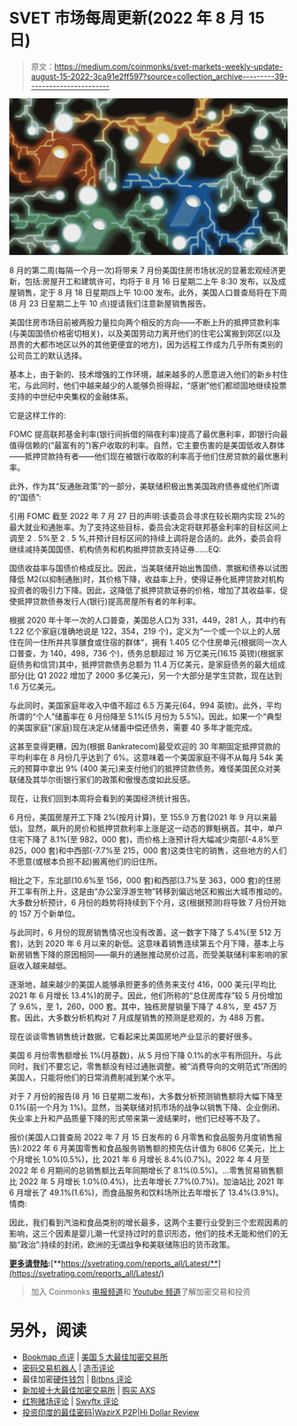 # SVET 市场每周更新(2022 年 8 月 15 日)

> 原文：<https://medium.com/coinmonks/svet-markets-weekly-update-august-15-2022-3ca91e2ff597?source=collection_archive---------39----------------------->

![](img/9e97240309bf0af8d96f0d4c0c09a6b8.png)

8 月的第二周(每隔一个月一次)将带来 7 月份美国住房市场状况的显著宏观经济更新，包括:房屋开工和建筑许可，均将于 8 月 16 日星期二上午 8:30 发布，以及成屋销售，定于 8 月 18 日星期四上午 10:00 发布。此外，美国人口普查局将在下周(8 月 23 日星期二上午 10 点)提请我们注意新屋销售报告。

美国住房市场目前被两股力量拉向两个相反的方向——不断上升的抵押贷款利率(与美国国债价格密切相关)，以及美国劳动力离开他们的住宅公寓搬到郊区(以及昂贵的大都市地区以外的其他更便宜的地方)，因为远程工作成为几乎所有类别的公司员工的默认选择。

基本上，由于新的、技术增强的工作环境，越来越多的人愿意进入他们的新乡村住宅，与此同时，他们中越来越少的人能够负担得起，“感谢”他们都顽固地继续投票支持的中世纪中央集权的金融体系。

它是这样工作的:

FOMC 提高联邦基金利率(银行间拆借的隔夜利率)提高了最优惠利率，即银行向最值得信赖的(“最富有的”)客户收取的利率。自然，它主要伤害的是美国低收入群体——抵押贷款持有者——他们现在被银行收取的利率高于他们住房贷款的最优惠利率。

此外，作为其“反通胀政策”的一部分，美联储积极出售美国政府债券或他们所谓的“国债”:

引用 FOMC 截至 2022 年 7 月 27 日的声明:该委员会寻求在较长期内实现 2%的最大就业和通胀率。为了支持这些目标，委员会决定将联邦基金利率的目标区间上调至 2 . 5%至 2 . 5 %,并预计目标区间的持续上调将是合适的。此外，委员会将继续减持美国国债、机构债务和机构抵押贷款支持证券……EQ:

国债收益率与国债价格成反比。因此，当美联储开始出售国债、票据和债券以试图降低 M2(以抑制通胀)时，其价格下降，收益率上升，使得证券化抵押贷款对机构投资者的吸引力下降。因此，这降低了抵押贷款证券的价格，增加了其收益率，促使抵押贷款债券发行人(银行)提高房屋所有者的年利率。

根据 2020 年十年一次的人口普查，美国总人口为 331，449，281 人，其中约有 1.22 亿个家庭(准确地说是 122，354，219 个)，定义为“一个或一个以上的人居住在同一住所并共享膳食或住宿的群体”，拥有 1.405 亿个住房单元(根据同一次人口普查，为 140，498，736 个)，债务总额超过 16 万亿美元(16.15 英镑)(根据家庭债务和信贷)其中，抵押贷款债务总额为 11.4 万亿美元，是家庭债务的最大组成部分(比 Q1 2022 增加了 2000 多亿美元)，另一个大部分是学生贷款，现在达到 1.6 万亿美元。

与此同时，美国家庭年收入中值不超过 6.5 万美元(64，994 英镑)。此外，平均所谓的“个人”储蓄率在 6 月份降至 5.1%(5 月份为 5.5%)。因此，如果一个“典型的美国家庭”(家庭)现在决定从储蓄中偿还债务，需要 40 多年才能完成。

这甚至变得更糟，因为(根据 Bankratecom)最受欢迎的 30 年期固定抵押贷款的平均利率在 8 月份几乎达到了 6%。这意味着一个美国家庭不得不从每月 54k 美元的预算中拿出 9% (400 美元)来支付他们的抵押贷款债务。难怪美国民众对美联储及其华尔街银行家们的政策和傲慢态度如此反感。

现在，让我们回到本周将会看到的美国经济统计报告。

6 月份，美国房屋开工下降 2%(按月计算)，至 155.9 万套(2021 年 9 月以来最低)。显然，飙升的房价和抵押贷款利率上涨是这一动态的罪魁祸首。其中，单户住宅下降了 8.1%(至 982，000 套)，而价格上涨预计将大幅减少南部(-4.8%至 825，000 套)和中西部(-7.7%至 215，000 套)这类住宅的销售，这些地方的人们不愿意(或根本负担不起)搬离他们的旧住所。

相比之下，东北部(10.6%至 156，000 套)和西部(3.7%至 363，000 套)的住房开工率有所上升，这是由“办公室浮游生物”转移到偏远地区和搬出大城市推动的。大多数分析预计，6 月份的趋势将持续到下个月，这(根据预测)将导致 7 月份开始的 157 万个新单位。

与此同时，6 月份的现房销售情况也没有改善。这一数字下降了 5.4%(至 512 万套)，达到 2020 年 6 月以来的新低。这意味着销售连续第五个月下降，基本上与新房销售下降的原因相同——飙升的通胀推动房价过高，而受美联储利率影响的家庭收入越来越低。

逐渐地，越来越少的美国人能够承担更多的债务来支付 416，000 美元(平均比 2021 年 6 月增长 13.4%)的房子。因此，他们所称的“总住房库存”较 5 月份增加了 9.6%，至 1，260，000 套。其中，独栋房屋销量下降了 4.8%，至 457 万套。因此，大多数分析机构对 7 月成屋销售的预测是悲观的，为 488 万套。

现在谈谈零售销售统计数据，它看起来比美国房地产业显示的要好很多。

美国 6 月份零售额增长 1%(月基数)，从 5 月份下降 0.1%的水平有所回升。与此同时，我们不要忘记，零售额没有经过通胀调整。被“消费导向的文明范式”所困的美国人，只能将他们的日常消费削减到某个水平。

对于 7 月份的报告(8 月 16 日星期二发布)，大多数分析预测销售额将大幅下降至 0.1%(前一个月为 1%)。显然，当美联储对抗市场的战争以销售下降、企业倒闭、失业率上升和产品质量下降的形式带来第一波结果时，他们已经等不及了。

报价(美国人口普查局 2022 年 7 月 15 日发布的 6 月零售和食品服务月度销售报告):2022 年 6 月美国零售和食品服务销售额的预先估计值为 6806 亿美元，比上个月增长 1.0%(0.5%)，比 2021 年 6 月增长 8.4%(0.7%)。2022 年 4 月至 2022 年 6 月期间的总销售额比去年同期增长了 8.1%(0.5%)。…零售贸易销售额比 2022 年 5 月增长 1.0%(0.4%)，比去年增长 7.7%(0.7%)。加油站比 2021 年 6 月增长了 49.1%(1.6%)，而食品服务和饮料场所比去年增长了 13.4%(3.9%)。情商:

因此，我们看到汽油和食品类别的增长最多，这两个主要行业受到三个宏观因素的影响，这三个因素是婴儿潮一代坚持过时的意识形态，他们的技术无能和他们的无脑“政治”:持续的封闭，欧洲的无谓战争和美联储陈旧的货币政策。

[**更多请登陆**](https://svetrating.com/reports_all/Latest/)**:**[**https://svetrating.com/reports_all/Latest/**](https://svetrating.com/reports_all/Latest/)

> 加入 Coinmonks [电报频道](https://t.me/coincodecap)和 [Youtube 频道](https://www.youtube.com/c/coinmonks/videos)了解加密交易和投资

# 另外，阅读

*   [Bookmap 点评](https://coincodecap.com/bookmap-review-2021-best-trading-software) | [美国 5 大最佳加密交易所](https://coincodecap.com/crypto-exchange-usa)
*   [密码交易机器人](/coinmonks/crypto-trading-bot-c2ffce8acb2a) | [造币评论](https://coincodecap.com/coingate-review)
*   最佳加密[硬件钱包](/coinmonks/hardware-wallets-dfa1211730c6) | [Bitbns 评论](/coinmonks/bitbns-review-38256a07e161)
*   [新加坡十大最佳加密交易所](https://coincodecap.com/crypto-exchange-in-singapore) | [购买 AXS](https://coincodecap.com/buy-axs-token)
*   [红狗赌场评论](https://coincodecap.com/red-dog-casino-review) | [Swyftx 评论](https://coincodecap.com/swyftx-review)
*   [投资印度的最佳密码](https://coincodecap.com/best-crypto-to-invest-in-india-in-2021)|[WazirX P2P](https://coincodecap.com/wazirx-p2p)|[Hi Dollar Review](https://coincodecap.com/hi-dollar-review)